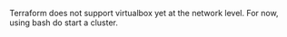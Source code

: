 Terraform does not support virtualbox yet at the network level. For now, using
bash do start a cluster.
